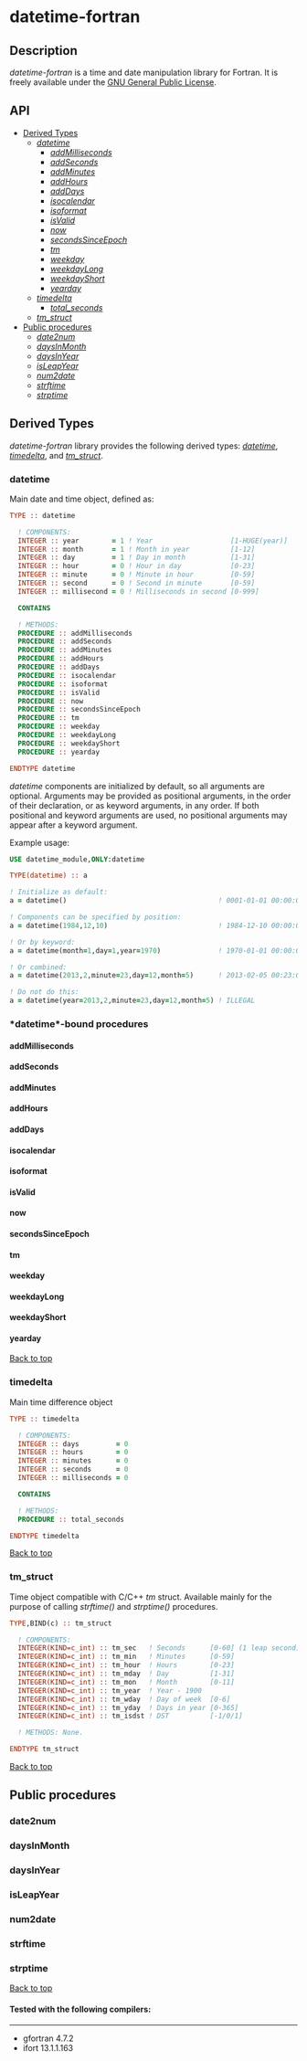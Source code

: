 datetime-fortran
================

## Description

*datetime-fortran* is a time and date manipulation library for Fortran.
It is freely available under the [GNU General Public License](http://www.gnu.org/licenses/gpl.html).

## API

<a id='top'></a>

* [Derived Types](#derived-types)
    * <a href='#datetime'>*datetime*</a>
        * <a href='#addmilliseconds'>*addMilliseconds*</a>
        * <a href='#addseconds'>*addSeconds*</a>
        * <a href='#addminutes'>*addMinutes*</a>
        * <a href='#addhours'>*addHours*</a>
        * <a href='#adddays'>*addDays*</a>
        * <a href='#isocalendar'>*isocalendar*</a>
        * <a href='#isoformat'>*isoformat*</a>
        * <a href='#isvalid'>*isValid*</a>
        * <a href='#now'>*now*</a>
        * <a href='#secondsSinceEpoch'>*secondsSinceEpoch*</a>
        * <a href='#tm'>*tm*</a>
        * <a href='#weekday'>*weekday*</a>
        * <a href='#weekdayLong'>*weekdayLong*</a>
        * <a href='#weekdayShort'>*weekdayShort*</a>
        * <a href='#yearday'>*yearday*</a>
    * <a href='#timedelta'>*timedelta*</a>
        * <a href='#total_seconds'>*total_seconds*</a>
    * <a href='#tm_struct'>*tm_struct*</a>
* <a href='#public-procedures'>Public procedures</a>
    * <a href='#date2num'>*date2num*</a>
    * <a href='#daysinmonth'>*daysInMonth*</a>
    * <a href='#daysinyear'>*daysInYear*</a>
    * <a href='#isleapyear'>*isLeapYear*</a>
    * <a href='#num2date'>*num2date*</a>
    * <a href='#strftime'>*strftime*</a>
    * <a href='#strptime'>*strptime*</a>


<a id="derived-types"><h2>Derived Types</h2></a>

*datetime-fortran* library provides the following derived types:
[*datetime*](#datetime), [*timedelta*](#timedelta), and [*tm_struct*](#tm_struct).

<a id='datetime'><h3>**datetime**</h3></a>

Main date and time object, defined as:

```fortran
TYPE :: datetime

  ! COMPONENTS:
  INTEGER :: year        = 1 ! Year                   [1-HUGE(year)]
  INTEGER :: month       = 1 ! Month in year          [1-12]
  INTEGER :: day         = 1 ! Day in month           [1-31]
  INTEGER :: hour        = 0 ! Hour in day            [0-23]
  INTEGER :: minute      = 0 ! Minute in hour         [0-59]
  INTEGER :: second      = 0 ! Second in minute       [0-59]
  INTEGER :: millisecond = 0 ! Milliseconds in second [0-999]

  CONTAINS

  ! METHODS:
  PROCEDURE :: addMilliseconds
  PROCEDURE :: addSeconds
  PROCEDURE :: addMinutes
  PROCEDURE :: addHours
  PROCEDURE :: addDays
  PROCEDURE :: isocalendar
  PROCEDURE :: isoformat
  PROCEDURE :: isValid
  PROCEDURE :: now
  PROCEDURE :: secondsSinceEpoch
  PROCEDURE :: tm
  PROCEDURE :: weekday
  PROCEDURE :: weekdayLong
  PROCEDURE :: weekdayShort
  PROCEDURE :: yearday

ENDTYPE datetime
```

*datetime* components are initialized by default, so all arguments are optional.
Arguments may be provided as positional arguments, in the order of their declaration,
or as keyword arguments, in any order. If both positional and keyword arguments are used,
no positional arguments may appear after a keyword argument. 

Example usage:

```fortran
USE datetime_module,ONLY:datetime

TYPE(datetime) :: a

! Initialize as default:
a = datetime()                                     ! 0001-01-01 00:00:00

! Components can be specified by position:
a = datetime(1984,12,10)                           ! 1984-12-10 00:00:00

! Or by keyword:
a = datetime(month=1,day=1,year=1970)              ! 1970-01-01 00:00:00

! Or combined:
a = datetime(2013,2,minute=23,day=12,month=5)      ! 2013-02-05 00:23:00

! Do not do this:
a = datetime(year=2013,2,minute=23,day=12,month=5) ! ILLEGAL
```

<h3>*datetime*-bound procedures</h3>

<a id='addmilliseconds'><h4>addMilliseconds</h4></a>
<a id='addseconds'><h4>addSeconds</h4></a>
<a id='addminutes'><h4>addMinutes</h4></a>
<a id='addhours'><h4>addHours</h4></a>
<a id='adddays'><h4>addDays</h4></a>
<a id='isocalendar'><h4>isocalendar</h4></a>
<a id='isoformat'><h4>isoformat</h4></a>
<a id='isValid'><h4>isValid</h4></a>
<a id='now'><h4>now</h4></a>
<a id='secondssinceepoch'><h4>secondsSinceEpoch</h4></a>
<a id='tm'><h4>tm</h4></a>
<a id='weekday'><h4>weekday</h4></a>
<a id='weekdayLong'><h4>weekdayLong</h4></a>
<a id='weekdayShort'><h4>weekdayShort</h4></a>
<a id='yearday'><h4>yearday</h4></a>

[Back to top](#top)

<a id='timedelta'><h3>**timedelta**</h3></a>

Main time difference object

```fortran
TYPE :: timedelta

  ! COMPONENTS:
  INTEGER :: days         = 0
  INTEGER :: hours        = 0
  INTEGER :: minutes      = 0
  INTEGER :: seconds      = 0
  INTEGER :: milliseconds = 0

  CONTAINS

  ! METHODS:
  PROCEDURE :: total_seconds

ENDTYPE timedelta
```
[Back to top](#top)

<a id='tm_struct'><h3>**tm_struct**</h3></a>

Time object compatible with C/C++ *tm* struct. Available mainly 
for the purpose of calling *strftime()* and *strptime()* procedures.

```fortran
TYPE,BIND(c) :: tm_struct

  ! COMPONENTS:
  INTEGER(KIND=c_int) :: tm_sec   ! Seconds      [0-60] (1 leap second)
  INTEGER(KIND=c_int) :: tm_min   ! Minutes      [0-59]
  INTEGER(KIND=c_int) :: tm_hour  ! Hours        [0-23]
  INTEGER(KIND=c_int) :: tm_mday  ! Day          [1-31]
  INTEGER(KIND=c_int) :: tm_mon   ! Month        [0-11]
  INTEGER(KIND=c_int) :: tm_year  ! Year - 1900
  INTEGER(KIND=c_int) :: tm_wday  ! Day of week  [0-6]
  INTEGER(KIND=c_int) :: tm_yday  ! Days in year [0-365]
  INTEGER(KIND=c_int) :: tm_isdst ! DST          [-1/0/1]

  ! METHODS: None.

ENDTYPE tm_struct
```

[Back to top](#top)

<a id='#public-procedures'><h2>Public procedures</h2></a>
    
<a id='date2num'><h3>date2num</h3></a>
<a id='daysinmonth'><h3>daysInMonth</h3></a>
<a id='daysinyear'><h3>daysInYear</h3></a>
<a id='isleapyear'><h3>isLeapYear</h3></a>
<a id='num2date'><h3>num2date</h3></a>
<a id='strftime'><h3>strftime</h3></a>
<a id='strptime'><h3>strptime</h3></a>

[Back to top](#top)

#### Tested with the following compilers:
---
* gfortran 4.7.2
* ifort 13.1.1.163

